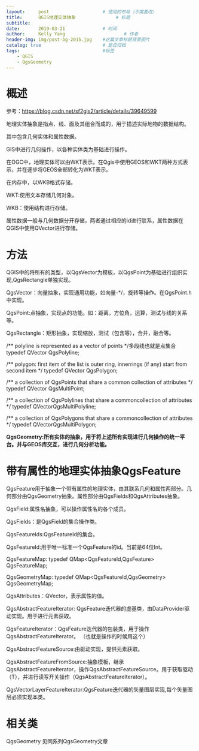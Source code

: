 ```yaml
---
layout:     post                    # 使用的布局（不需要改）
title:      QGIS地理实体抽象               # 标题 
subtitle:   
date:       2019-03-21              # 时间
author:     Kelly Yang                      # 作者
header-img: img/post-bg-2015.jpg    #这篇文章标题背景图片
catalog: true                       # 是否归档
tags:                               #标签
    - QGIS
    - QgsGeometry
---
```


# 概述
参考：https://blog.csdn.net/sf2gis2/article/details/39649599

地理实体抽象是指点、线、面及其组合而成的，用于描述实际地物的数据结构。

其中包含几何实体和属性数据。

GIS中进行几何操作，以各种实体类为基础进行操作。

在OGC中，地理实体可以由WKT表示。在Qgis中使用GEOS和WKT两种方式表示，并在逐步将GEOS全部转化为WKT表示。

在内存中，以WKB格式存储。

WKT:使用文本存储几何对象。

WKB：使用结构进行存储。

属性数据一般与几何数据分开存储，两者通过相应的id进行联系，属性数据在QGIS中使用QVector进行存储。

# 方法
QGIS中的将所有的类型，以QgsVector<T>为模板，以QgsPoint为基础进行组织实现,QgsRectangle单独实现。

QgsVector<T>：向量抽象，实现通用功能，如向量-*/，旋转等操作。在QgsPoint.h中实现。

QgsPoint:点抽象，实现点的功能。如：距离，方位角，运算，测试与线的关系等。

QgsRectangle：矩形抽象，实现缩放，测试（包含等），合并，融合等。

/** polyline is represented as a vector of points */多段线也就是点集合
typedef QVector<QgsPoint> QgsPolyline;

/** polygon: first item of the list is outer ring, innerrings (if any) start from second item */
typedef QVector<QgsPolyline> QgsPolygon;

/** a collection of QgsPoints that share a common collection of attributes */
typedef QVector<QgsPoint> QgsMultiPoint;

/** a collection of QgsPolylines that share a commoncollection of attributes */
typedef QVector<QgsPolyline>QgsMultiPolyline;

/** a collection of QgsPolygons that share a commoncollection of attributes */
typedef QVector<QgsPolygon>QgsMultiPolygon;

**QgsGeometry:所有实体的抽象，用于将上述所有实现进行几何操作的统一平台。并与GEOS库交互，进行几何分析功能。**

# 带有属性的地理实体抽象QgsFeature

QgsFeature用于抽象一个带有属性的地理实体，由其联系几何和属性两部分。几何部分由QgsGeometry抽象。属性部分由QgsFields和QgsAttributes抽象。

QgsField:属性名抽象，可以操作属性名的各个成员。

QgsFields：是QgsField的集合操作类。

QgsFeatureIds:QgsFeatureId的集合。

QgsFeatureId:用于唯一标准一个QgsFeature的id。当前是64位Int。

QgsFeatureMap: typedef QMap<QgsFeatureId,QgsFeature> QgsFeatureMap;

QgsGeometryMap: typedef QMap<QgsFeatureId,QgsGeometry> QgsGeometryMap;

QgsAttributes：QVector<QVarient>，表示属性的值。

QgsAbstractFeatureIterator: QgsFeature迭代器的虚基类，由DataProvider驱动实现。用于进行元素获取。

QgsFeatureIterator：QgsFeature迭代器的包装类，用于操作QgsAbstractFeatureIterator。
（也就是操作的时候用这个）

QgsAbstractFeatureSource:由驱动实现，提供元素获取。

QgsAbstractFeatureFromSource<T>:抽象模板，继承QgsAbstractFeatureIterator，操作QgsAbstractFeatureSource。用于获取驱动（T），并进行读写开关操作（QgsAbstractFeatureIterator）。

QgsVectorLayerFeatureIterator:QgsFeature迭代器的矢量图层实现,每个矢量图层必须实现本类。

# 相关类
QgsGeometry 见同系列QgsGeometry文章

